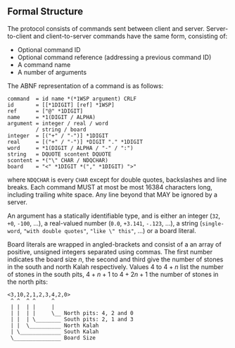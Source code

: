 Formal Structure
----------------

The protocol consists of commands sent between client and
server. Server-to-client and client-to-server commands have the same
form, consisting of:

* Optional command ID
* Optional command reference (addressing a previous command ID)
* A command name
* A number of arguments

The ABNF representation of a command is as follows:

	command  = id name *(*1WSP argument) CRLF
	id       = [[*1DIGIT] [ref] *1WSP]
	ref      = ["@" *1DIGIT]
	name     = *1(DIGIT / ALPHA)
	argument = integer / real / word
	         / string / board
	integer  = [("+" / "-")] *1DIGIT
	real     = [("+" / "-")] *DIGIT "." *1DIGIT
	word     = *1(DIGIT / ALPHA / "-" / ":")
	string   = DQUOTE scontent DQUOTE
	scontent = *("\" CHAR / NDQCHAR)
	board    = "<" *1DIGIT *("," *1DIGIT) ">"

where `NDQCHAR` is every `CHAR` except for double quotes, backslashes
and line breaks. Each command MUST at most be most 16384 characters
long, including trailing white space. Any line beyond that MAY be
ignored by a server.

An argument has a statically identifiable type, and is either an
integer (`32`, `+0`, `-100`, ...), a real-valued number (`0.0`,
`+3.141`, `-.123`, ...), a string (`single-word`, `"with
double quotes"`, `"like \" this"`, ...) or a board literal.

Board literals are wrapped in angled-brackets and consist of a an
array of positive, unsigned integers separated using commas. The first
number indicates the board size $n$, the second and third give the
number of stones in the south and north Kalah respectively. Values 4 to
$4 + n$ list the number of stones in the south pits, $4 + n + 1$ to
$4 + 2n + 1$ the number of stones in the north pits:

    <3,10,2,1,2,3,4,2,0>
     ^ ^  ^ ^     ^
     | |  | |     |
     | |  | |     \__ North pits: 4, 2 and 0
     | |  | \________ South pits: 2, 1 and 3
     | |  \__________ North Kalah
     | \_____________ South Kalah
	 \_______________ Board Size
